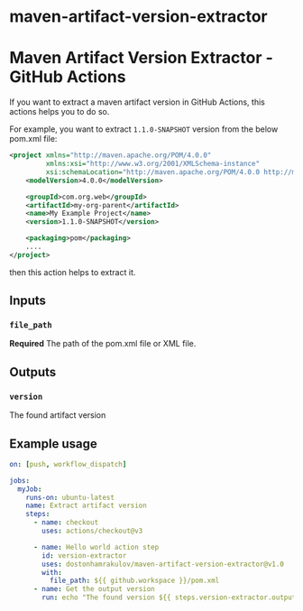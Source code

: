 # maven-artifact-version-extractor

# Maven Artifact Version Extractor - GitHub Actions

If you want to extract a maven artifact version in GitHub Actions, this actions helps you to do so.

For example, you want to extract `1.1.0-SNAPSHOT` version from the below pom.xml file:
```xml
<project xmlns="http://maven.apache.org/POM/4.0.0"
         xmlns:xsi="http://www.w3.org/2001/XMLSchema-instance"
         xsi:schemaLocation="http://maven.apache.org/POM/4.0.0 http://maven.apache.org/xsd/maven-4.0.0.xsd">
    <modelVersion>4.0.0</modelVersion>

    <groupId>com.org.web</groupId>
    <artifactId>my-org-parent</artifactId>
    <name>My Example Project</name>
    <version>1.1.0-SNAPSHOT</version>

    <packaging>pom</packaging>
    ....
</project>
```

then this action helps to extract it.

## Inputs

### `file_path`

**Required** The path of the pom.xml file or XML file.

## Outputs

### `version`

The found artifact version

## Example usage

```yaml
on: [push, workflow_dispatch]

jobs:
  myJob:
    runs-on: ubuntu-latest
    name: Extract artifact version
    steps:
      - name: checkout
        uses: actions/checkout@v3

      - name: Hello world action step
        id: version-extractor
        uses: dostonhamrakulov/maven-artifact-version-extractor@v1.0
        with:
          file_path: ${{ github.workspace }}/pom.xml
      - name: Get the output version
        run: echo "The found version ${{ steps.version-extractor.outputs.version }}"

```
